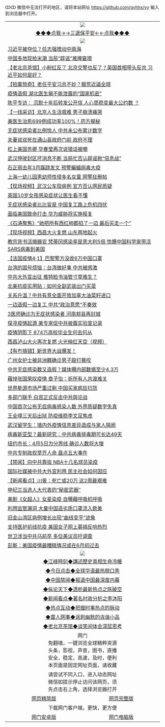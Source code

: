ↀↀ 微信中无法打开的地区，请将本站网址 https://github.com/gyhhx/yy 输入到浏览器中打开。 

 <table>
  <tr>
    <td colspan="2" align=center><img src="https://github.com/gyhhx/image-upload/blob/master/3t%20(1).jpg"></td>
 </tr>
 <tr><td colspan="2" align="center"><a href="https://xfine.casa/oo.aspx?name=ogQuit&key=exgxucyqmkwgvwch&from=yy">◆◆◆点我→→三退保平安←←点我◆◆◆</a></td></tr>
  <tr>
    <td colspan="2" align=center><img src="https://cdn.jsdelivr.net/gh/gyoupiodf/im1/%E7%BD%91%E9%97%A8%E6%96%B0%E9%97%BB1.jpg"></td>
 </tr>

<tr><td colspan="2" align="left"><a href="https://xfine.casa/?name=c1151423&key=exgxucyqmkwgvwch&from=yy">习近平被夺位？任志强搅动中南海</a></td></tr>
<tr><td colspan="2" align="left"><a href="https://xfine.casa/?name=c1151466&key=exgxucyqmkwgvwch&from=yy">中国多地现抢米潮 当局“辟谣”难掩窘境</a></td></tr>
<tr><td colspan="2" align="left"><a href="https://xfine.casa/?name=c1151467&key=exgxucyqmkwgvwch&from=yy">【老北京茶馆】小粉红反了 北京交警也反了？英国首相带头反共 习近平如何是好？</a></td></tr>
<tr><td colspan="2" align="left"><a href="https://xfine.casa/?name=c1151414&key=exgxucyqmkwgvwch&from=yy">【拍案惊奇】老任平安习总不妙？粮荒近逼全球</a></td></tr>
<tr><td colspan="2" align="left"><a href="https://xfine.casa/?name=c1151511&key=exgxucyqmkwgvwch&from=yy">疫情造假 湖北医生揭不能泄露的“国家机密”</a></td></tr>
<tr><td colspan="2" align="left"><a href="https://xfine.casa/?name=c1151528&key=exgxucyqmkwgvwch&from=yy">陈平专访： 沉默十年后转发公开信 人心思稳变最大公约数 ？</a></td></tr>
<tr><td colspan="2" align="left"><a href="https://xfine.casa/?name=c1151495&key=exgxucyqmkwgvwch&from=yy">【一线采访】北京人生活艰难 男子崩溃痛哭</a></td></tr>
<tr><td colspan="2" align="left"><a href="https://xfine.casa/?name=c1151543&key=exgxucyqmkwgvwch&from=yy">美医生治愈699例成功率100%！药方揭秘</a></td></tr>
<tr><td colspan="2" align="left"><a href="https://xfine.casa/?name=c1151419&key=exgxucyqmkwgvwch&from=yy">无症状感染者比例惊人 中共未公布累计数字</a></td></tr>
<tr><td colspan="2" align="left"><a href="https://xfine.casa/?name=c1151541&key=exgxucyqmkwgvwch&from=yy">夫妻双双死在通山县政府门前 政府不理</a></td></tr>
<tr><td colspan="2" align="left"><a href="https://xfine.casa/?name=c1151492&key=exgxucyqmkwgvwch&from=yy">杠上美国务卿 华春莹再次说错话被嘲</a></td></tr>
<tr><td colspan="2" align="left"><a href="https://xfine.casa/?name=c1151525&key=exgxucyqmkwgvwch&from=yy">武汉停驶封区坏消息不断 当局忙否认辟谣掀“信息战”</a></td></tr>
<tr><td colspan="2" align="left"><a href="https://xfine.casa/?name=c1151513&key=exgxucyqmkwgvwch&from=yy">石正丽去年3月蹊跷发文 预警蝙蝠病毒大疫</a></td></tr>
<tr><td colspan="2" align="left"><a href="https://xfine.casa/?name=c1151531&key=exgxucyqmkwgvwch&from=yy">上海一幼儿园男幼师性侵多名女童 网警狂删帖</a></td></tr>
<tr><td colspan="2" align="left"><a href="https://xfine.casa/?name=c1151416&key=exgxucyqmkwgvwch&from=yy">【现场视频】武汉公车现病例 官方否认网民质疑</a></td></tr>
<tr><td colspan="2" align="left"><a href="https://xfine.casa/?name=c1151539&key=exgxucyqmkwgvwch&from=yy">英国10岁女孩感染症状让医生看不懂</a></td></tr>
<tr><td colspan="2" align="left"><a href="https://xfine.casa/?name=c1151522&key=exgxucyqmkwgvwch&from=yy">无症状感染者比比皆是 中国复工路上危机四伏</a></td></tr>
<tr><td colspan="2" align="left"><a href="https://xfine.casa/?name=c1151533&key=exgxucyqmkwgvwch&from=yy">面临美国致命打击 华为威胁将实施报复</a></td></tr>
<tr><td colspan="2" align="left"><a href="https://xfine.casa/?name=c1151474&key=exgxucyqmkwgvwch&from=yy">《石涛聚焦》“她把所有西红柿都掐了一边 最后买走一个”</a></td></tr>
<tr><td colspan="2" align="left"><a href="https://xfine.casa/?name=c1151493&key=exgxucyqmkwgvwch&from=yy">【现场视频】西昌大火复燃 山东两地起火</a></td></tr>
<tr><td colspan="2" align="left"><a href="https://xfine.casa/?name=c1151469&key=exgxucyqmkwgvwch&from=yy">教宗背书活摘器官 梵蒂冈感染率是意大利5倍 惊爆中国科学家带活SARS病毒到美国</a></td></tr>
<tr><td colspan="2" align="left"><a href="https://xfine.casa/?name=c1151417&key=exgxucyqmkwgvwch&from=yy">【法国疫情4·1】巴黎警方没收6万中国口罩</a></td></tr>
<tr><td colspan="2" align="left"><a href="https://xfine.casa/?name=c1151521&key=exgxucyqmkwgvwch&from=yy">台湾的国号烦恼：台湾做好事 中共被感激</a></td></tr>
<tr><td colspan="2" align="left"><a href="https://xfine.casa/?name=c1151523&key=exgxucyqmkwgvwch&from=yy">中共大外宣出征 推特脸书油管寸草难生？</a></td></tr>
<tr><td colspan="2" align="left"><a href="https://xfine.casa/?name=c1151542&key=exgxucyqmkwgvwch&from=yy">北美抗疫实用贴：如何全副武装出门买菜</a></td></tr>
<tr><td colspan="2" align="left"><a href="https://xfine.casa/?name=c1151526&key=exgxucyqmkwgvwch&from=yy">关系升温？中共有意全面开放加拿大油菜籽进口</a></td></tr>
<tr><td colspan="2" align="left"><a href="https://xfine.casa/?name=c1151471&key=exgxucyqmkwgvwch&from=yy">一边造假一边复工 中共“政治意愿”不奏效</a></td></tr>
<tr><td colspan="2" align="left"><a href="https://xfine.casa/?name=c1151534&key=exgxucyqmkwgvwch&from=yy">3医师确诊为无症状感染者 河南郏县再封城</a></td></tr>
<tr><td colspan="2" align="left"><a href="https://xfine.casa/?name=c1151470&key=exgxucyqmkwgvwch&from=yy">探寻疫情起源 美专家促中共披露实验室记录</a></td></tr>
<tr><td colspan="2" align="left"><a href="https://xfine.casa/?name=c1151524&key=exgxucyqmkwgvwch&from=yy">疫情阴影下 874万高校毕业生何去何从</a></td></tr>
<tr><td colspan="2" align="left"><a href="https://xfine.casa/?name=c1151472&key=exgxucyqmkwgvwch&from=yy">西昌泸山大火再次复燃  火光映红天空（视频）</a></td></tr>
<tr><td colspan="2" align="left"><a href="https://xfine.casa/?name=c1151508&key=exgxucyqmkwgvwch&from=yy">【有冇搞错】新世界大战爆发！</a></td></tr>
<tr><td colspan="2" align="left"><a href="https://xfine.casa/?name=c1151544&key=exgxucyqmkwgvwch&from=yy">广州女护士被非洲籍确诊男子殴打撕咬</a></td></tr>
<tr><td colspan="2" align="left"><a href="https://xfine.casa/?name=c1151473&key=exgxucyqmkwgvwch&from=yy">中共无症感染数又造假？媒体曝内部数据至少4.3万</a></td></tr>
<tr><td colspan="2" align="left"><a href="https://xfine.casa/?name=c1151510&key=exgxucyqmkwgvwch&from=yy">藉悼张国荣叹疫情 章子怡：祈所有人共渡难关</a></td></tr>
<tr><td colspan="2" align="left"><a href="https://xfine.casa/?name=c1151517&key=exgxucyqmkwgvwch&from=yy">世界能源市场严重过剩 中国买家疯狂扫货</a></td></tr>
<tr><td colspan="2" align="left"><a href="https://xfine.casa/?name=c1151545&key=exgxucyqmkwgvwch&from=yy">多部门联手 白宫正式反击中共舆论战</a></td></tr>
<tr><td colspan="2" align="left"><a href="https://xfine.casa/?name=c1151518&key=exgxucyqmkwgvwch&from=yy">中国首次公布无症病毒感染人数 外界质疑数字失真</a></td></tr>
<tr><td colspan="2" align="left"><a href="https://xfine.casa/?name=c1151415&key=exgxucyqmkwgvwch&from=yy">王全璋三天后出狱 防疫维稳李文足焦虑</a></td></tr>
<tr><td colspan="2" align="left"><a href="https://xfine.casa/?name=c1151527&key=exgxucyqmkwgvwch&from=yy">武汉留学生：墙内外疫情信息差异造成与家人隔阂</a></td></tr>
<tr><td colspan="2" align="left"><a href="https://xfine.casa/?name=c1151499&key=exgxucyqmkwgvwch&from=yy">病毒新亚型？最新研究：中共病毒排毒期可长达49天</a></td></tr>
<tr><td colspan="2" align="left"><a href="https://xfine.casa/?name=c1151536&key=exgxucyqmkwgvwch&from=yy">纽约市长：4月5日为分界线 确诊人数将大增</a></td></tr>
<tr><td colspan="2" align="left"><a href="https://xfine.casa/?name=c1151546&key=exgxucyqmkwgvwch&from=yy">中共专制政权草芥人命 盘点五大事件</a></td></tr>
<tr><td colspan="2" align="left"><a href="https://xfine.casa/?name=c1151535&key=exgxucyqmkwgvwch&from=yy">【禁闻】向中共靠拢 NBA十几名球员染疫</a></td></tr>
<tr><td colspan="2" align="left"><a href="https://xfine.casa/?name=c1151532&key=exgxucyqmkwgvwch&from=yy">国际社媒被中共大外宣利用 民主社会如何因应</a></td></tr>
<tr><td colspan="2" align="left"><a href="https://xfine.casa/?name=c1151529&key=exgxucyqmkwgvwch&from=yy">【新闻看点】川普：死亡或20万 这2周最艰难</a></td></tr>
<tr><td colspan="2" align="left"><a href="https://xfine.casa/?name=c1151549&key=exgxucyqmkwgvwch&from=yy">申纪兰当选人大代表的“秘密武器”</a></td></tr>
<tr><td colspan="2" align="left"><a href="https://xfine.casa/?name=c1151494&key=exgxucyqmkwgvwch&from=yy">美剧《女超人》女星染疫 自曝藉呼吸机呼吸</a></td></tr>
<tr><td colspan="2" align="left"><a href="https://xfine.casa/?name=c1151512&key=exgxucyqmkwgvwch&from=yy">利用监管漏洞 大量中国造劣质口罩流入欧美</a></td></tr>
<tr><td colspan="2" align="left"><a href="https://xfine.casa/?name=c1151538&key=exgxucyqmkwgvwch&from=yy">旧金山湾区病例增长出现“曲线变平”迹象</a></td></tr>
<tr><td colspan="2" align="left"><a href="https://xfine.casa/?name=c1151418&key=exgxucyqmkwgvwch&from=yy">支持医护前线抗疫 美国女子网上募捐反响热烈</a></td></tr>
<tr><td colspan="2" align="left"><a href="https://xfine.casa/?name=c1151465&key=exgxucyqmkwgvwch&from=yy">世卫涉当中共马前卒 多位美议员吁调查</a></td></tr>
<tr><td colspan="2" align="left"><a href="https://xfine.casa/?name=c1151509&key=exgxucyqmkwgvwch&from=yy">彭斯：美国疫情最糟糕情况或在6月初过去</a></td></tr>

 <tr>
   <td colspan="2" align=center><img src="https://cdn.jsdelivr.net/gh/gyoupiodf/im1/jf-1.jpg"></td>
  </tr>
   <tr>
   <td colspan="2" align=center> 
<a href="https://xfine.casa/oo.aspx?name=c922850&key=exgxucyqmkwgvwch&from=yy&tag=9877">◆江峰時刻◆講述歷史真相生命冷暖</a><br/>
    </td>
  </tr>
   <tr>
   <td colspan="2" align=center> 
<a href="https://xfine.casa/oo.aspx?name=c816850&key=exgxucyqmkwgvwch&from=yy&tag=9877">◆今日点击◆全球华语最热脱口秀</a><br/>
    </td>
  </tr>
  <tr>
  <td colspan="2" align=center>
<a href="https://xfine.casa/oo.aspx?name=c816860&key=exgxucyqmkwgvwch&from=yy&tag=99733110">◆中国禁闻◆报道中国最深度内幕</a><br/>
   </tr>
  <tr>
     <td colspan="2" align=center>
<a href="https://xfine.casa/oo.aspx?name=c816855&key=exgxucyqmkwgvwch&from=yy&tag=997110">◆纵论天下◆透析最新热点之陈破空</a><br/>
   </tr>
   <tr>
      <td colspan="2" align=center>
<a href="https://xfine.casa/oo.aspx?name=c838308&key=exgxucyqmkwgvwch&from=yy&tag=9973110">◆新闻看点◆著名时政分析之李沐阳</a><br/>
   </tr>
   <tr>
     <td colspan="2" align=center>
<a href="https://xfine.casa/oo.aspx?name=c816852&key=exgxucyqmkwgvwch&from=yy&tag=9733110">◆热点互动◆把握时事热点的脉动</a><br/>
   </tr>
   <tr>
      <td colspan="2" align=center>
<a href="https://xfine.casa/oo.aspx?name=c816694&key=exgxucyqmkwgvwch&from=yy&tag=93310">◆雷人网事◆讽刺幽默的诙谐小品</a><br/>
   </tr>
   <tr>
    <td colspan="2" align=center>
<a href="https://xfine.casa/oo.aspx?name=c816650&key=exgxucyqmkwgvwch&from=yy&tag=9973110">◆老北京茶馆◆谈笑间体会深层思考</a><br/>
   </tr>
<tr>
    <td colspan="2" align="center">网门<br/>免翻墙，一键浏览全球精粹资源<br/>头条，影视，声音，图书，直播<br/>安全，稳定，高速，及时，便利<br/>本页面是固定网址页面，请收藏</td>
  <tr>
  <tr>
    <td colspan="2" align="center">请尝试不同入口，进入动态网址<br/>微信如提示停止访问该网页，须<br/>先点击右上角，选择浏览器打开</td>
  <tr>  
  <tr>
    <td align="center"><a href="https://gitcdn.xyz/repo/otiny/up/master/show002.htm">网页精简版</a></td>
    <td align="center"><a href="https://gitcdn.xyz/repo/otiny/up/master/show001.htm">网页完整版</a></td>
  </tr>
  <tr>
    <td colspan="2" align="center">下载网门客户端，更快，更方便</td>
  <tr>
  <tr>
    <td align="center"><a href="https://raw.githubusercontent.com/opipe/up/master/oGatea.apk">网门安卓版</a></td>
    <td align="center"><a href="https://raw.githubusercontent.com/opipe/up/master/oGate.zip">网门电脑版</a></td>
  </tr>

</table>
